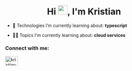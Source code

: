 <h1 align="center">Hi <img src="https://raw.githubusercontent.com/MartinHeinz/MartinHeinz/master/wave.gif" width="30px" height="30px">, I'm Kristian</h1>

- 🌱 Technologies I’m currently learning about: **typescript**

- 👨‍💻 Topics I'm currently learning about: **cloud services**

<h3 align="left">Connect with me:</h3>
<p align="left">
</p>
<a href="https://linkedin.com/in/kristian4res" target="blank"><img align="center" src="https://raw.githubusercontent.com/rahuldkjain/github-profile-readme-generator/master/src/images/icons/Social/linked-in-alt.svg" alt="kristian-torres-en-cloud" height="30" width="40" /></a>
</p>
